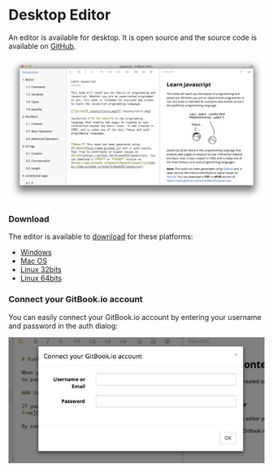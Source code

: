 # Desktop Editor

An  editor is available for desktop. It is open source and the source code is available on [GitHub](https://github.com/GitbookIO/editor).

![Screenshot](../assets/editor.png)

### Download

The editor is available to [download](https://www.gitbook.io/editor/download) for these platforms:

* [Windows](https://www.gitbook.io/editor/download/win)
* [Mac OS](https://www.gitbook.io/editor/download/mac)
* [Linux 32bits](https://www.gitbook.io/editor/download/linux32)
* [Linux 64bits](https://www.gitbook.io/editor/download/linux64)

### Connect your GitBook.io account

You can easily connect your GitBook.io account by entering your username and password in the auth dialog:

![Auth](../assets/login.png)
